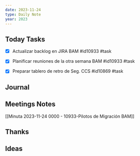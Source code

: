 ```yaml
---
date: 2023-11-24
type: Daily Note
year: 2023
---
```



## Today Tasks
- [x] Actualizar backlog en JIRA BAM #id10933 #task
- [x] Planificar reuniones de la otra semana BAM #id10933 #task 

- [x] Preparar tablero de retro de Seg. CCS #id10869 #task




## Journal

## Meetings Notes

[[Minuta 2023-11-24 0000 - 10933-Pilotos de Migración BAM]]
## Thanks
 
## Ideas

